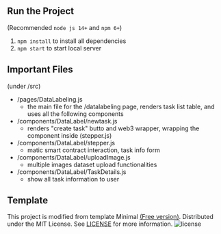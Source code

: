 ## Run the Project
(Recommended `node js 14+` and `npm 6+`)
1. `npm install` to install all dependencies  
2. `npm start` to start local server


## Important Files 
(under /src)
* /pages/DataLabeling.js
    * the main file for the /datalabeling page, renders task list table, and uses all the following components
* /components/DataLabel/newtask.js 
    * renders "create task" butto and web3 wrapper, wrapping the component inside (stepper.js)
* /components/DataLabel/stepper.js 
    * matic smart contract interaction, task info form
* /components/DataLabel/uploadImage.js 
    * multiple images dataset upload functionalities
* /components/DataLabel/TaskDetails.js
    * show all task information to user


## Template
This project is modified from template Minimal [(Free version)](https://minimal-kit-react.vercel.app/). Distributed under the MIT License. See [LICENSE](https://github.com/minimal-ui-kit/minimal.free/blob/main/LICENSE.md) for more information.
![license](https://img.shields.io/badge/license-MIT-blue.svg)  
